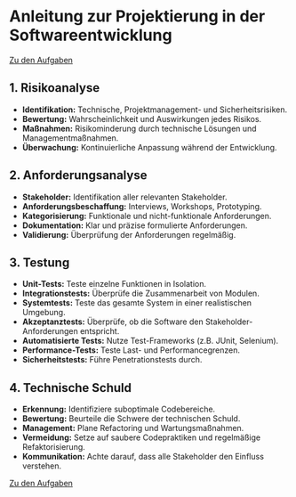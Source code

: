 # Anleitung zur Projektierung in der Softwareentwicklung

[Zu den Aufgaben](/04_aufgaben)

## 1. Risikoanalyse
- **Identifikation:** Technische, Projektmanagement- und Sicherheitsrisiken.
- **Bewertung:** Wahrscheinlichkeit und Auswirkungen jedes Risikos.
- **Maßnahmen:** Risikominderung durch technische Lösungen und Managementmaßnahmen.
- **Überwachung:** Kontinuierliche Anpassung während der Entwicklung.

## 2. Anforderungsanalyse
- **Stakeholder:** Identifikation aller relevanten Stakeholder.
- **Anforderungsbeschaffung:** Interviews, Workshops, Prototyping.
- **Kategorisierung:** Funktionale und nicht-funktionale Anforderungen.
- **Dokumentation:** Klar und präzise formulierte Anforderungen.
- **Validierung:** Überprüfung der Anforderungen regelmäßig.

## 3. Testung
- **Unit-Tests:** Teste einzelne Funktionen in Isolation.
- **Integrationstests:** Überprüfe die Zusammenarbeit von Modulen.
- **Systemtests:** Teste das gesamte System in einer realistischen Umgebung.
- **Akzeptanztests:** Überprüfe, ob die Software den Stakeholder-Anforderungen entspricht.
- **Automatisierte Tests:** Nutze Test-Frameworks (z.B. JUnit, Selenium).
- **Performance-Tests:** Teste Last- und Performancegrenzen.
- **Sicherheitstests:** Führe Penetrationstests durch.

## 4. Technische Schuld
- **Erkennung:** Identifiziere suboptimale Codebereiche.
- **Bewertung:** Beurteile die Schwere der technischen Schuld.
- **Management:** Plane Refactoring und Wartungsmaßnahmen.
- **Vermeidung:** Setze auf saubere Codepraktiken und regelmäßige Refaktorisierung.
- **Kommunikation:** Achte darauf, dass alle Stakeholder den Einfluss verstehen.

[Zu den Aufgaben](/04_aufgaben)
